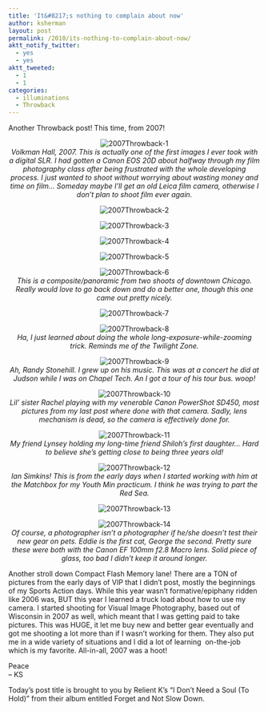 ```yaml
---
title: 'It&#8217;s nothing to complain about now'
author: ksherman
layout: post
permalink: /2010/its-nothing-to-complain-about-now/
aktt_notify_twitter:
  - yes
  - yes
aktt_tweeted:
  - 1
  - 1
categories:
  - illuminations
  - Throwback
---
```

Another Throwback post! This time, from 2007!

<p style="text-align: center;">
  <img class="aligncenter" src="https://s3-us-west-2.amazonaws.com/assets.kshermphoto.com/2010PostsImages/01-Jan/25/2007Throwback-1.jpg" alt="2007Throwback-1" /><br /> <em> Volkman Hall, 2007. This is actually one of the first images I ever took with a digital SLR. I had gotten a Canon EOS 20D about halfway through my film photography class after being frustrated with the whole developing process. I just wanted to shoot without worrying about wasting money and time on film… Someday maybe I&#8217;ll get an old Leica film camera, otherwise I don&#8217;t plan to shoot film ever again.</em>
</p>

<p style="text-align: center;">
  <img class="aligncenter" src="https://s3-us-west-2.amazonaws.com/assets.kshermphoto.com/2010PostsImages/01-Jan/25/2007Throwback-2.jpg" alt="2007Throwback-2" />
</p>

<p style="text-align: center;">
  <img class="aligncenter" src="https://s3-us-west-2.amazonaws.com/assets.kshermphoto.com/2010PostsImages/01-Jan/25/2007Throwback-3.jpg" alt="2007Throwback-3" />
</p>

<p style="text-align: center;">
  <img class="aligncenter" src="https://s3-us-west-2.amazonaws.com/assets.kshermphoto.com/2010PostsImages/01-Jan/25/2007Throwback-4.jpg" alt="2007Throwback-4" />
</p>

<p style="text-align: center;">
  <img class="aligncenter" src="https://s3-us-west-2.amazonaws.com/assets.kshermphoto.com/2010PostsImages/01-Jan/25/2007Throwback-5.jpg" alt="2007Throwback-5" />
</p>

<p style="text-align: center;">
  <img class="aligncenter" src="https://s3-us-west-2.amazonaws.com/assets.kshermphoto.com/2010PostsImages/01-Jan/25/2007Throwback-6.jpg" alt="2007Throwback-6" /><br /> <em> This is a composite/panoramic from two shoots of downtown Chicago. Really would love to go back down and do a better one, though this one came out pretty nicely.</em>
</p>

<p style="text-align: center;">
  <img class="aligncenter" src="https://s3-us-west-2.amazonaws.com/assets.kshermphoto.com/2010PostsImages/01-Jan/25/2007Throwback-7.jpg" alt="2007Throwback-7" />
</p>

<p style="text-align: center;">
  <img class="aligncenter" src="https://s3-us-west-2.amazonaws.com/assets.kshermphoto.com/2010PostsImages/01-Jan/25/2007Throwback-8.jpg" alt="2007Throwback-8" /><br /> <em> Ha, I just learned about doing the whole long-exposure-while-zooming trick. Reminds me of the Twilight Zone.</em>
</p>

<p style="text-align: center;">
  <img class="aligncenter" src="https://s3-us-west-2.amazonaws.com/assets.kshermphoto.com/2010PostsImages/01-Jan/25/2007Throwback-9.jpg" alt="2007Throwback-9" /><br /> <em> Ah, Randy Stonehill. I grew up on his music. This was at a concert he did at Judson while I was on Chapel Tech. An I got a tour of his tour bus. woop!</em>
</p>

<p style="text-align: center;">
  <img class="aligncenter" src="https://s3-us-west-2.amazonaws.com/assets.kshermphoto.com/2010PostsImages/01-Jan/25/2007Throwback-10.jpg" alt="2007Throwback-10" /><br /> <em> Lil&#8217; sister Rachel playing with my venerable Canon PowerShot SD450, most pictures from my last post where done with that camera. Sadly, lens mechanism is dead, so the camera is effectively done for.</em>
</p>

<p style="text-align: center;">
  <img class="aligncenter" src="https://s3-us-west-2.amazonaws.com/assets.kshermphoto.com/2010PostsImages/01-Jan/25/2007Throwback-11.jpg" alt="2007Throwback-11" /><br /> <em> My friend Lynsey holding my long-time friend Shiloh&#8217;s first daughter… Hard to believe she&#8217;s getting close to being three years old!</em>
</p>

<p style="text-align: center;">
  <img class="aligncenter" src="https://s3-us-west-2.amazonaws.com/assets.kshermphoto.com/2010PostsImages/01-Jan/25/2007Throwback-12.jpg" alt="2007Throwback-12" /><br /> <em> Ian Simkins! This is from the early days when I started working with him at the Matchbox for my Youth Min practicum. I think he was trying to part the Red Sea.</em>
</p>

<p style="text-align: center;">
  <img class="aligncenter" src="https://s3-us-west-2.amazonaws.com/assets.kshermphoto.com/2010PostsImages/01-Jan/25/2007Throwback-13.jpg" alt="2007Throwback-13" />
</p>

<p style="text-align: center;">
  <img class="aligncenter" src="https://s3-us-west-2.amazonaws.com/assets.kshermphoto.com/2010PostsImages/01-Jan/25/2007Throwback-14.jpg" alt="2007Throwback-14" /><em><br /> Of course, a photographer isn&#8217;t a photographer if he/she doesn&#8217;t test their new gear on pets. Eddie is the first cat, George the second. Pretty sure these were both with the Canon EF 100mm f2.8 Macro lens. Solid piece of glass, too bad I didn&#8217;t keep it around longer.</em>
</p>

<p style="text-align: center;">
  <p style="text-align: left;">
    Another stroll down Compact Flash Memory lane! There are a TON of pictures from the early days of VIP that I didn&#8217;t post, mostly the beginnings of my Sports Action days. While this year wasn&#8217;t formative/epiphany ridden like 2006 was, BUT this year I learned a truck load about how to use my camera. I started shooting for Visual Image Photography, based out of Wisconsin in 2007 as well, which meant that I was getting paid to take pictures. This was HUGE, it let me buy new and better gear eventually and got me shooting a lot more than if I wasn&#8217;t working for them. They also put me in a wide variety of situations and I did a lot of learning  on-the-job which is my favorite. All-in-all, 2007 was a hoot!
  </p>
  
  <p style="text-align: left;">
    Peace<br /> &#8211; KS
  </p>
  
  <p style="text-align: left;">
    Today&#8217;s post title is brought to you by Relient K&#8217;s &#8220;I Don&#8217;t Need a Soul (To Hold)&#8221; from their album entitled Forget and Not Slow Down.
  </p>